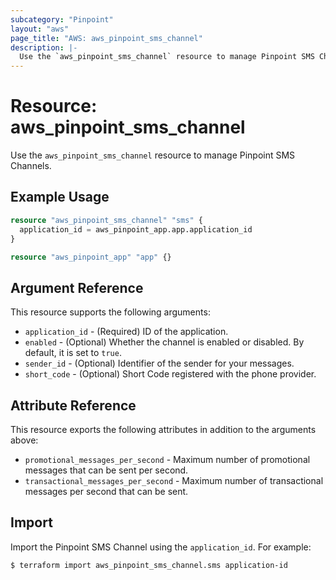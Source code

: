 ```yaml
---
subcategory: "Pinpoint"
layout: "aws"
page_title: "AWS: aws_pinpoint_sms_channel"
description: |-
  Use the `aws_pinpoint_sms_channel` resource to manage Pinpoint SMS Channels.
---
```


# Resource: aws_pinpoint_sms_channel

Use the `aws_pinpoint_sms_channel` resource to manage Pinpoint SMS Channels.

## Example Usage

```terraform
resource "aws_pinpoint_sms_channel" "sms" {
  application_id = aws_pinpoint_app.app.application_id
}

resource "aws_pinpoint_app" "app" {}
```

## Argument Reference

This resource supports the following arguments:

* `application_id` - (Required) ID of the application.
* `enabled` - (Optional) Whether the channel is enabled or disabled. By default, it is set to `true`.
* `sender_id` - (Optional) Identifier of the sender for your messages.
* `short_code` - (Optional) Short Code registered with the phone provider.

## Attribute Reference

This resource exports the following attributes in addition to the arguments above:

* `promotional_messages_per_second` - Maximum number of promotional messages that can be sent per second.
* `transactional_messages_per_second` - Maximum number of transactional messages per second that can be sent.

## Import

Import the Pinpoint SMS Channel using the `application_id`. For example:

```
$ terraform import aws_pinpoint_sms_channel.sms application-id
```
